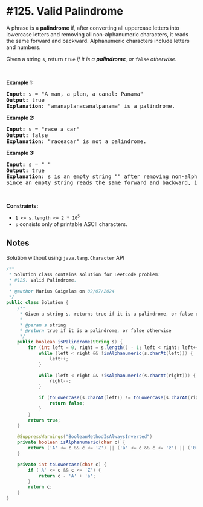 # #125. Valid Palindrome

<p>A phrase is a <strong>palindrome</strong> if, after converting all uppercase letters into lowercase letters and removing all non-alphanumeric characters, it reads the same forward and backward. Alphanumeric characters include letters and numbers.</p>

<p>Given a string <code>s</code>, return <code>true</code><em> if it is a <strong>palindrome</strong>, or </em><code>false</code><em> otherwise</em>.</p>

<p>&nbsp;</p>
<p><strong class="example">Example 1:</strong></p>

<pre><strong>Input:</strong> s = "A man, a plan, a canal: Panama"
<strong>Output:</strong> true
<strong>Explanation:</strong> "amanaplanacanalpanama" is a palindrome.
</pre>

<p><strong class="example">Example 2:</strong></p>

<pre><strong>Input:</strong> s = "race a car"
<strong>Output:</strong> false
<strong>Explanation:</strong> "raceacar" is not a palindrome.
</pre>

<p><strong class="example">Example 3:</strong></p>

<pre><strong>Input:</strong> s = " "
<strong>Output:</strong> true
<strong>Explanation:</strong> s is an empty string "" after removing non-alphanumeric characters.
Since an empty string reads the same forward and backward, it is a palindrome.
</pre>

<p>&nbsp;</p>
<p><strong>Constraints:</strong></p>

<ul>
	<li><code>1 &lt;= s.length &lt;= 2 * 10<sup>5</sup></code></li>
	<li><code>s</code> consists only of printable ASCII characters.</li>
</ul>

## Notes

Solution without using `java.lang.Character` API

```java
/**
 * Solution class contains solution for LeetCode problem:
 * #125. Valid Palindrome.
 *
 * @author Marius Gaigalas on 02/07/2024
 */
public class Solution {
    /**
     * Given a string s, returns true if it is a palindrome, or false otherwise.
     *
     * @param s string
     * @return true if it is a palindrome, or false otherwise
     */
    public boolean isPalindrome(String s) {
        for (int left = 0, right = s.length() - 1; left < right; left++, right--) {
            while (left < right && !isAlphanumeric(s.charAt(left))) {
                left++;
            }

            while (left < right && !isAlphanumeric(s.charAt(right))) {
                right--;
            }

            if (toLowercase(s.charAt(left)) != toLowercase(s.charAt(right))) {
                return false;
            }
        }
        return true;
    }

    @SuppressWarnings("BooleanMethodIsAlwaysInverted")
    private boolean isAlphanumeric(char c) {
        return ('A' <= c && c <= 'Z') || ('a' <= c && c <= 'z') || ('0' <= c && c <= '9');
    }

    private int toLowercase(char c) {
        if ('A' <= c && c <= 'Z') {
            return c - 'A' + 'a';
        }
        return c;
    }
}
```